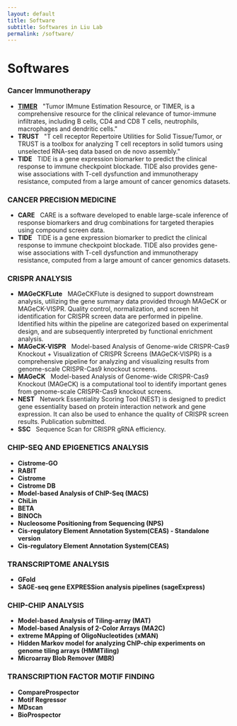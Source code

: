 ```yaml
---
layout: default
title: Software
subtitle: Softwares in Liu Lab
permalink: /software/
---
```


# Softwares

### Cancer Immunotherapy
- [**TIMER**]() &nbsp;
"Tumor IMmune Estimation Resource, or TIMER, is a comprehensive resource for the clinical relevance of tumor-immune infiltrates, including B cells, CD4 and CD8 T cells, neutrophils, macrophages and dendritic cells."
- **TRUST** &nbsp;
"T cell receptor Repertoire Utilities for Solid Tissue/Tumor, or TRUST is a toolbox for analyzing T cell receptors in solid tumors using unselected RNA-seq data based on de novo assembly."
- **TIDE** &nbsp;
TIDE is a gene expression biomarker to predict the clinical response to immune checkpoint blockade. TIDE also provides gene-wise associations with T-cell dysfunction and immunotherapy resistance, computed from a large amount of cancer genomics datasets.

### CANCER PRECISION MEDICINE
- **CARE** &nbsp;
CARE is a software developed to enable large-scale inference of response biomarkers and drug combinations for targeted therapies using compound screen data.
- **TIDE** &nbsp;
TIDE is a gene expression biomarker to predict the clinical response to immune checkpoint blockade. TIDE also provides gene-wise associations with T-cell dysfunction and immunotherapy resistance, computed from a large amount of cancer genomics datasets.

### CRISPR ANALYSIS
- **MAGeCKFLute** &nbsp;
MAGeCKFlute is designed to support downstream analysis, utilizing the gene summary data provided through MAGeCK or MAGeCK-VISPR. Quality control, normalization, and screen hit identification for CRISPR screen data are performed in pipeline. Identified hits within the pipeline are categorized based on experimental design, and are subsequently interpreted by functional enrichment analysis.
- **MAGeCK-VISPR** &nbsp;
Model-based Analysis of Genome-wide CRISPR-Cas9 Knockout + Visualization of CRISPR Screens (MAGeCK-VISPR) is a comprehensive pipeline for analyzing and visualizing results from genome-scale CRISPR-Cas9 knockout screens. 
- **MAGeCK** &nbsp;
Model-based Analysis of Genome-wide CRISPR-Cas9 Knockout (MAGeCK) is a computational tool to identify important genes from genome-scale CRISPR-Cas9 knockout screens.
- **NEST** &nbsp;
Network Essentiality Scoring Tool (NEST) is designed to predict gene essentiality based on protein interaction network and gene expression. It can also be used to enhance the quality of CRISPR screen results.  Publication submitted.
- **SSC** &nbsp;
Sequence Scan for CRISPR gRNA efficiency.

### CHIP-SEQ AND EPIGENETICS ANALYSIS
- **Cistrome-GO** &nbsp;
- **RABIT** &nbsp;
- **Cistrome** &nbsp;
- **Cistrome DB** &nbsp;
- **Model-based Analysis of ChIP-Seq (MACS)** &nbsp;
- **ChiLin** &nbsp;
- **BETA** &nbsp;
- **BINOCh** &nbsp;
- **Nucleosome Positioning from Sequencing (NPS)** &nbsp;
- **Cis-regulatory Element Annotation System(CEAS) - Standalone version** &nbsp;
- **Cis-regulatory Element Annotation System(CEAS)** &nbsp;
 
### TRANSCRIPTOME ANALYSIS
- **GFold** &nbsp;
- **SAGE-seq gene EXPRESSion analysis pipelines (sageExpress)** &nbsp;

### CHIP-CHIP ANALYSIS
- **Model-based Analysis of Tiling-array (MAT)** &nbsp;
- **Model-based Analysis of 2-Color Arrays (MA2C)** &nbsp;
- **extreme MApping of OligoNucleotides (xMAN)** &nbsp;
- **Hidden Markov model for analyzing ChIP-chip experiments on genome tiling arrays (HMMTiling)** &nbsp;
- **Microarray Blob Remover (MBR)** &nbsp;

### TRANSCRIPTION FACTOR MOTIF FINDING
- **CompareProspector** &nbsp;
- **Motif Regressor** &nbsp;
- **MDscan** &nbsp;
- **BioProspector** &nbsp;
